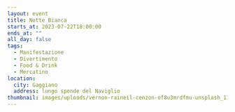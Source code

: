 ```yaml
---
layout: event
title: Notte Bianca
starts_at: 2023-07-22T18:00:00
ends_at: ""
all_day: false
tags:
  - Manifestazione
  - Divertimento
  - Food & Drink
  - Mercatino
location:
  city: Gaggiano
  address: lungo sponde del Naviglio
thumbnail: images/uploads/vernon-raineil-cenzon-of8u3mrdfmu-unsplash_11zon.jpg
---
```

